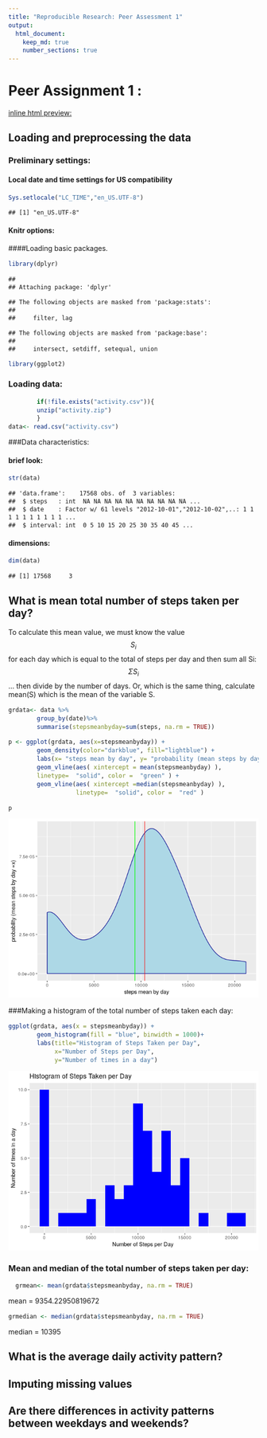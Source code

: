 ```yaml
---
title: "Reproducible Research: Peer Assessment 1"
output: 
  html_document:
    keep_md: true
    number_sections: true
---
```


# Peer Assignment 1 :    

[inline html preview:](http://htmlpreview.github.io/?https://github.com/chatard/RepData_PeerAssessment1/blob/master/PA1_template.html)

## Loading and preprocessing the data

### Preliminary settings:
#### Local date and time settings for US compatibility 


```r
Sys.setlocale("LC_TIME","en_US.UTF-8")
```

```
## [1] "en_US.UTF-8"
```

#### Knitr options:  



####Loading basic packages.


```r
library(dplyr)
```

```
## 
## Attaching package: 'dplyr'
```

```
## The following objects are masked from 'package:stats':
## 
##     filter, lag
```

```
## The following objects are masked from 'package:base':
## 
##     intersect, setdiff, setequal, union
```

```r
library(ggplot2)
```

### Loading data:  


```r
        if(!file.exists("activity.csv")){
        unzip("activity.zip")
        }
data<- read.csv("activity.csv")
```


###Data characteristics:

#### brief look:  


```r
str(data)
```

```
## 'data.frame':	17568 obs. of  3 variables:
##  $ steps   : int  NA NA NA NA NA NA NA NA NA NA ...
##  $ date    : Factor w/ 61 levels "2012-10-01","2012-10-02",..: 1 1 1 1 1 1 1 1 1 1 ...
##  $ interval: int  0 5 10 15 20 25 30 35 40 45 ...
```

#### dimensions:


```r
dim(data)
```

```
## [1] 17568     3
```

## What is mean total number of steps taken per day?

To calculate this mean value,  we must know the value $$S_{i}$$ for each day which is 
equal to the total of steps per day and then sum all Si: $$\Sigma S_{i}$$ ... then divide by 
the number of days. 
Or, which is the same thing, calculate mean(S)
which is the mean of the variable S.


```r
grdata<- data %>%
        group_by(date)%>%
        summarise(stepsmeanbyday=sum(steps, na.rm = TRUE))
```


```r
p <- ggplot(grdata, aes(x=stepsmeanbyday)) + 
        geom_density(color="darkblue", fill="lightblue") +
        labs(x= "steps mean by day", y= "probability (mean steps by day =x)")+
        geom_vline(aes( xintercept = mean(stepsmeanbyday) ),
        linetype=  "solid", color =  "green" ) +
        geom_vline(aes( xintercept =median(stepsmeanbyday) ),
                   linetype=  "solid", color =  "red" )    
```


```r
p
```

![](PA1_template_files/figure-html/unnamed-chunk-3-1.png)<!-- -->


###Making a histogram of the total number of steps taken each day:        


```r
ggplot(grdata, aes(x = stepsmeanbyday)) + 
        geom_histogram(fill = "blue", binwidth = 1000)+
        labs(title="Histogram of Steps Taken per Day", 
             x="Number of Steps per Day",
             y="Number of times in a day")
```

![](PA1_template_files/figure-html/histogram1-1.png)<!-- -->


### Mean and median of the total number of steps taken per day:  
    


```r
  grmean<- mean(grdata$stepsmeanbyday, na.rm = TRUE)
```
  mean  =   9354.22950819672
  

```r
grmedian <- median(grdata$stepsmeanbyday, na.rm = TRUE)
```

median =   10395


## What is the average daily activity pattern?



## Imputing missing values



## Are there differences in activity patterns between weekdays and weekends?
